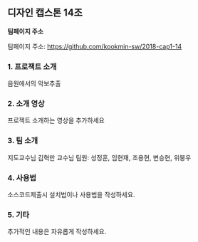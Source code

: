 ## 디자인 캡스톤 14조 

**팀페이지 주소**

팀페이지 주소: https://github.com/kookmin-sw/2018-cap1-14


### 1. 프로잭트 소개

음원에서의 악보추출

### 2. 소개 영상

프로젝트 소개하는 영상을 추가하세요

### 3. 팀 소개

지도교수님 김혁만 교수님
팀원: 성정훈, 임현재, 조용현, 변승현, 위붕우

### 4. 사용법

소스코드제출시 설치법이나 사용법을 작성하세요.

### 5. 기타

추가적인 내용은 자유롭게 작성하세요.
